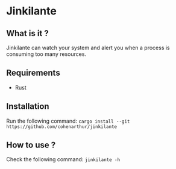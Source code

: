 # Jinkilante

## What is it ?

Jinkilante can watch your system and alert you when a process is consuming
too many resources.

## Requirements

- Rust

## Installation

Run the following command: `cargo install --git https://github.com/cohenarthur/jinkilante`

## How to use ?

Check the following command: `jinkilante -h`
